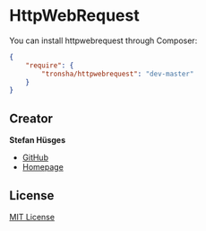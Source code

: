 HttpWebRequest
==============

You can install httpwebrequest through Composer:

```json
{
    "require": {
        "tronsha/httpwebrequest": "dev-master"
    }
}
```

## Creator

**Stefan Hüsges**

* [GitHub][1]
* [Homepage][2]

## License

[MIT License](LICENSE)

[1]: https://github.com/tronsha
[2]: http://www.mpcx.net
[3]: https://packagist.org/
[4]: https://getcomposer.org/
